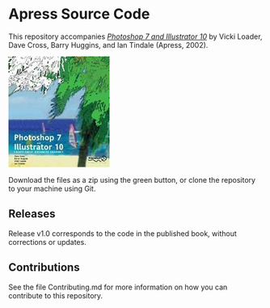 # Apress Source Code

This repository accompanies [*Photoshop 7 and Illustrator 10*](http://www.apress.com/9781590591802) by Vicki Loader, Dave Cross, Barry Huggins, and Ian Tindale (Apress, 2002).

![Cover image](9781590591802.jpg)

Download the files as a zip using the green button, or clone the repository to your machine using Git.

## Releases

Release v1.0 corresponds to the code in the published book, without corrections or updates.

## Contributions

See the file Contributing.md for more information on how you can contribute to this repository.
